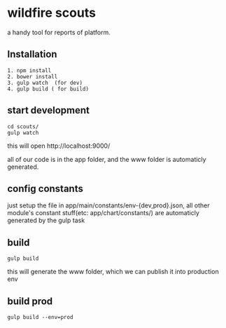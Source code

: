 # wildfire scouts
a handy tool for reports of platform.

## Installation

```
1. npm install 
2. bower install 
3. gulp watch  (for dev)
4. gulp build ( for build)
```

## start development
```
cd scouts/
gulp watch
```
this will open http://localhost:9000/

all of our code is in the app folder, and the www folder is automaticly generated.


## config constants
just setup the file in app/main/constants/env-{dev,prod}.json, all other module's constant stuff(etc: app/chart/constants/) are automaticly generated by the gulp task

## build 
```
gulp build
```

this will generate the www folder, which we can publish it into production env

## build prod

```
gulp build --env=prod
```
